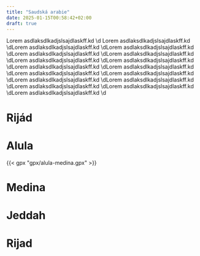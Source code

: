 ```yaml
---
title: "Saudská arabie"
date: 2025-01-15T00:58:42+02:00
draft: true
---
```



Lorem asdlaksdlkadjslsajdlaskff.kd \d  Lorem asdlaksdlkadjslsajdlaskff.kd \dLorem asdlaksdlkadjslsajdlaskff.kd \dLorem asdlaksdlkadjslsajdlaskff.kd \dLorem asdlaksdlkadjslsajdlaskff.kd \dLorem asdlaksdlkadjslsajdlaskff.kd \dLorem asdlaksdlkadjslsajdlaskff.kd \dLorem asdlaksdlkadjslsajdlaskff.kd \dLorem asdlaksdlkadjslsajdlaskff.kd \dLorem asdlaksdlkadjslsajdlaskff.kd \dLorem asdlaksdlkadjslsajdlaskff.kd \dLorem asdlaksdlkadjslsajdlaskff.kd \dLorem asdlaksdlkadjslsajdlaskff.kd \dLorem asdlaksdlkadjslsajdlaskff.kd \dLorem asdlaksdlkadjslsajdlaskff.kd \dLorem asdlaksdlkadjslsajdlaskff.kd \dLorem asdlaksdlkadjslsajdlaskff.kd \d

<!--more-->

# Rijád

# Alula

{{< gpx "gpx/alula-medina.gpx" >}}

# Medina

# Jeddah

# Rijad 
